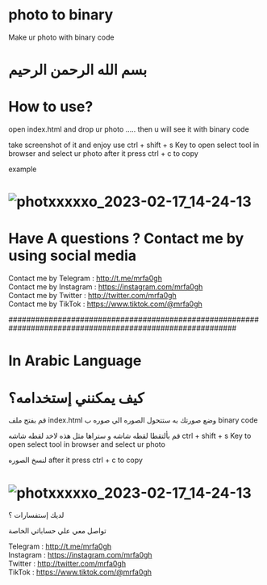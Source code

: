 # photo to binary
Make ur photo with binary code
# بسم الله الرحمن الرحيم


# How to use?
open index.html and drop ur photo ..... then u will see it with binary code

take screenshot of it and enjoy
use ctrl + shift + s Key to open select tool in browser and select ur photo after it press ctrl + c to copy

example
# ![photxxxxxo_2023-02-17_14-24-13](https://user-images.githubusercontent.com/117339225/221443322-fcab201f-3091-43af-84c8-16aa60b714ce.jpg)

# Have A questions ? Contact me by using social media

Contact me by Telegram  : http://t.me/mrfa0gh<br>
Contact me by Instagram : https://instagram.com/mrfa0gh<br>
Contact me by Twitter   : http://twitter.com/mrfa0gh<br>
Contact me by TikTok   : https://www.tiktok.com/@mrfa0gh<br>


###########################################################################################################
# In Arabic Language

# كيف يمكنني إستخدامه؟
قم بفتح ملف index.html 
وضع صورتك به
ستتحول الصوره الي صوره ب binary code

قم بألتقطا لقطه شاشه و ستراها مثل هذه
لاخد لقطه شاشه 
ctrl + shift + s Key to open select tool in browser and select ur photo 

لنسخ الصوره
after it press ctrl + c to copy

# ![photxxxxxo_2023-02-17_14-24-13](https://user-images.githubusercontent.com/117339225/221443322-fcab201f-3091-43af-84c8-16aa60b714ce.jpg)
لديك إستفسارات ؟

تواصل معي علي حساباتي الخاصة

Telegram  : http://t.me/mrfa0gh<br>
Instagram : https://instagram.com/mrfa0gh<br>
Twitter   : http://twitter.com/mrfa0gh<br>
TikTok    : https://www.tiktok.com/@mrfa0gh<br>
